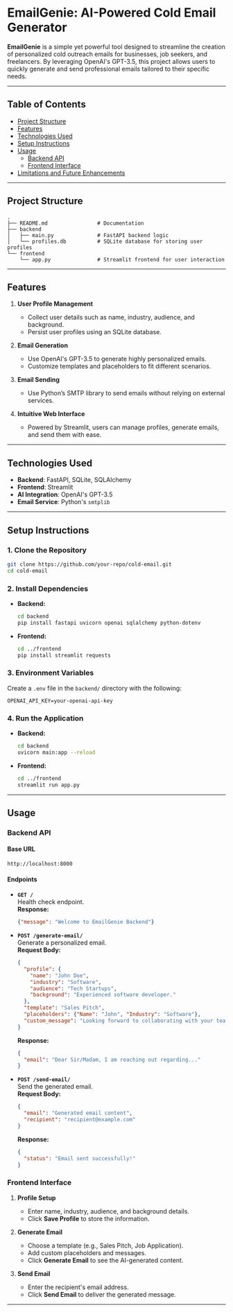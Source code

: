 # EmailGenie: AI-Powered Cold Email Generator

**EmailGenie** is a simple yet powerful tool designed to streamline the creation of personalized cold outreach emails for businesses, job seekers, and freelancers. By leveraging OpenAI's GPT-3.5, this project allows users to quickly generate and send professional emails tailored to their specific needs.

---

## Table of Contents
- [Project Structure](#project-structure)
- [Features](#features)
- [Technologies Used](#technologies-used)
- [Setup Instructions](#setup-instructions)
- [Usage](#usage)
  - [Backend API](#backend-api)
  - [Frontend Interface](#frontend-interface)
- [Limitations and Future Enhancements](#limitations-and-future-enhancements)

---

## Project Structure

```plaintext
.
├── README.md                # Documentation
├── backend
│   ├── main.py              # FastAPI backend logic
│   └── profiles.db          # SQLite database for storing user profiles
└── frontend
    └── app.py               # Streamlit frontend for user interaction
```

---

## Features

1. **User Profile Management**
   - Collect user details such as name, industry, audience, and background.
   - Persist user profiles using an SQLite database.

2. **Email Generation**
   - Use OpenAI's GPT-3.5 to generate highly personalized emails.
   - Customize templates and placeholders to fit different scenarios.

3. **Email Sending**
   - Use Python’s SMTP library to send emails without relying on external services.

4. **Intuitive Web Interface**
   - Powered by Streamlit, users can manage profiles, generate emails, and send them with ease.

---

## Technologies Used

- **Backend**: FastAPI, SQLite, SQLAlchemy
- **Frontend**: Streamlit
- **AI Integration**: OpenAI's GPT-3.5
- **Email Service**: Python's `smtplib`

---

## Setup Instructions

### 1. Clone the Repository

```bash
git clone https://github.com/your-repo/cold-email.git
cd cold-email
```

### 2. Install Dependencies

- **Backend:**
  ```bash
  cd backend
  pip install fastapi uvicorn openai sqlalchemy python-dotenv
  ```

- **Frontend:**
  ```bash
  cd ../frontend
  pip install streamlit requests
  ```

### 3. Environment Variables

Create a `.env` file in the `backend/` directory with the following:

```env
OPENAI_API_KEY=your-openai-api-key
```

### 4. Run the Application

- **Backend:**
  ```bash
  cd backend
  uvicorn main:app --reload
  ```

- **Frontend:**
  ```bash
  cd ../frontend
  streamlit run app.py
  ```

---

## Usage

### Backend API

#### Base URL
`http://localhost:8000`

#### Endpoints

- **`GET /`**  
  Health check endpoint.  
  **Response:**
  ```json
  {"message": "Welcome to EmailGenie Backend"}
  ```

- **`POST /generate-email/`**  
  Generate a personalized email.  
  **Request Body:**
  ```json
  {
    "profile": {
      "name": "John Doe",
      "industry": "Software",
      "audience": "Tech Startups",
      "background": "Experienced software developer."
    },
    "template": "Sales Pitch",
    "placeholders": {"Name": "John", "Industry": "Software"},
    "custom_message": "Looking forward to collaborating with your team."
  }
  ```
  **Response:**
  ```json
  {
    "email": "Dear Sir/Madam, I am reaching out regarding..."
  }
  ```

- **`POST /send-email/`**  
  Send the generated email.  
  **Request Body:**
  ```json
  {
    "email": "Generated email content",
    "recipient": "recipient@example.com"
  }
  ```
  **Response:**
  ```json
  {
    "status": "Email sent successfully!"
  }
  ```

### Frontend Interface

1. **Profile Setup**
   - Enter name, industry, audience, and background details.
   - Click **Save Profile** to store the information.

2. **Generate Email**
   - Choose a template (e.g., Sales Pitch, Job Application).
   - Add custom placeholders and messages.
   - Click **Generate Email** to see the AI-generated content.

3. **Send Email**
   - Enter the recipient's email address.
   - Click **Send Email** to deliver the generated message.

---
